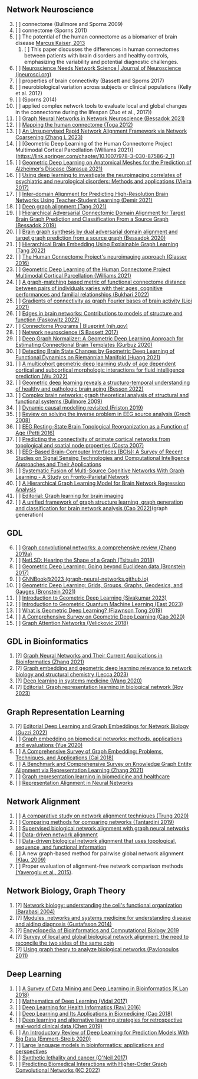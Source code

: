 ## Network Neuroscience
3. [ ] connectome (Bullmore and Sporns 2009)
4. [ ] connectome (Sporns 2011)
5. [ ] The potential of the human connectome as a biomarker of brain disease    [Marcus Kaiser, 2013](https://consensus.app/papers/connectome-biomarker-brain-disease-kaiser/d97da9fb76675a459cc3113578dca1f3/?utm_source=chatgpt)
	1. [ ] This paper discusses the differences in human connectomes between patients with brain disorders and healthy controls, emphasizing the variability and potential diagnostic challenges.
6. [ ] [Neuroscience Needs Network Science | Journal of Neuroscience (jneurosci.org)](https://www.jneurosci.org/content/43/34/5989)
7. [ ] properties of brain connectivity (Bassett and Sporns 2017)
8. [ ] neurobiological variation across subjects or clinical populations (Kelly et al. 2012)
9. [ ] (Sporns 2014)
10. [ ] applied complex network tools to evaluate local and global changes in the connectome during the lifespan (Zuo et al., 2017))
11. [ ] [Graph Neural Networks in Network Neuroscience (Bessadok 2021)](https://arxiv.org/abs/2106.03535) 
12. [ ] [Mapping the human connectome (Toga 2012)](https://www.ncbi.nlm.nih.gov/pmc/articles/PMC3555558/)
13. [ ] [An Unsupervised Rapid Network Alignment Framework via Network Coarsening (Zhang L 2023)](https://www.mdpi.com/2227-7390/11/3/573)
14. [ ] [Geometric Deep Learning of the Human Connectome Project Multimodal Cortical Parcellation (Williams 2021)](https://link.springer.com/chapter/10.1007/978-3-030-87586-2_11
15. [ ] [Geometric Deep Learning on Anatomical Meshes for the Prediction of Alzheimer’s Disease (Sarasua 2021)](https://ieeexplore.ieee.org/document/9433948)
16. [ ] [Using deep learning to investigate the neuroimaging correlates of psychiatric and neurological disorders: Methods and applications (Vieira 2017)](https://www.sciencedirect.com/science/article/pii/S0149763416305176)
17. [ ] [Inter-domain Alignment for Predicting High-Resolution Brain Networks Using Teacher-Student Learning (Demir 2021)](https://www.researchgate.net/publication/354812624_Inter-domain_Alignment_for_Predicting_High-Resolution_Brain_Networks_Using_Teacher-Student_Learning)
18. [ ] [Deep graph alignment (Tang 2021)](https://www.sciencedirect.com/science/article/pii/S0925231221013461?via%3Dihub)
19. [ ] [Hierarchical Adversarial Connectomic Domain Alignment for Target Brain Graph Prediction and Classification From a Source Graph (Bessadok 2019)](https://link.springer.com/chapter/10.1007/978-3-030-32281-6_11)
20. [ ] [Brain graph synthesis by dual adversarial domain alignment and target graph prediction from a source graph (Bessadok 2020)](https://www.sciencedirect.com/science/article/abs/pii/S1361841520302668?via%3Dihub)
21. [ ] [Hierarchical Brain Embedding Using Explainable Graph Learning (Tang 2022)](https://ieeexplore.ieee.org/document/9761543)
22. [ ] [The Human Connectome Project's neuroimaging approach (Glasser 2016)](https://www.ncbi.nlm.nih.gov/pmc/articles/PMC6172654/)
23. [ ] [Geometric Deep Learning of the Human Connectome Project Multimodal Cortical Parcellation (Williams 2021)](https://www.biorxiv.org/content/10.1101/2021.08.18.456790v1)
24. [ ] [A graph-matching based metric of functional connectome distance between pairs of individuals varies with their ages, cognitive performances and familial relationships (Bukhari 2022)](https://www.biorxiv.org/content/10.1101/2022.10.03.510660v1.full)
25. [ ] [Gradients of connectivity as graph Fourier bases of brain activity (Lioi 2021)](https://direct.mit.edu/netn/article/5/2/322/97544/Gradients-of-connectivity-as-graph-Fourier-bases)
26. [ ] [Edges in brain networks: Contributions to models of structure and function (Faskowitz 2022)](https://direct.mit.edu/netn/article/6/1/1/106931/Edges-in-brain-networks-Contributions-to-models-of)
27. [ ] [Connectome Programs | Blueprint (nih.gov)](https://neuroscienceblueprint.nih.gov/human-connectome/connectome-programs)
28. [ ] [Network neuroscience (S Bassett 2017)](https://www.nature.com/articles/nn.4502)
29. [ ] [Deep Graph Normalizer: A Geometric Deep Learning Approach for Estimating Connectional Brain Templates (Gurbuz 2020)](https://arxiv.org/abs/2012.14131)
30. [ ] [Detecting Brain State Changes by Geometric Deep Learning of Functional Dynamics on Riemannian Manifold (Huang 2021)](https://link.springer.com/chapter/10.1007/978-3-030-87234-2_51)
31. [ ] [A multicohort geometric deep learning study of age dependent cortical and subcortical morphologic interactions for fluid intelligence prediction (Wu 2022)](https://www.nature.com/articles/s41598-022-22313-x)
32. [ ] [Geometric deep learning reveals a structuro-temporal understanding of healthy and pathologic brain aging (Besson 2022)](https://www.frontiersin.org/articles/10.3389/fnagi.2022.895535/full)
33. [ ] [Complex brain networks: graph theoretical analysis of structural and functional systems (Bullmore 2009)](https://www.nature.com/articles/nrn2575)
34. [ ] [Dynamic causal modelling revisited (Friston 2019)](https://www.ncbi.nlm.nih.gov/pmc/articles/PMC6693530/)
35. [ ] [Review on solving the inverse problem in EEG source analysis (Grech 2008)](https://jneuroengrehab.biomedcentral.com/articles/10.1186/1743-0003-5-25)
36. [ ] [EEG Resting-State Brain Topological Reorganization as a Function of Age (Petti 2016)](https://www.ncbi.nlm.nih.gov/pmc/articles/PMC4783528/)
37. [ ] [Predicting the connectivity of primate cortical networks from topological and spatial node properties (Costa 2007)](https://www.ncbi.nlm.nih.gov/pmc/articles/PMC1831788/)
38. [ ] [EEG-Based Brain-Computer Interfaces (BCIs): A Survey of Recent Studies on Signal Sensing Technologies and Computational Intelligence Approaches and Their Applications](https://ieeexplore.ieee.org/document/9328561)
39. [ ] [Systematic Fusion of Multi-Source Cognitive Networks With Graph Learning - A Study on Fronto-Parietal Network](https://www.frontiersin.org/journals/neuroscience/articles/10.3389/fnins.2022.866734/full)
40. [ ] [A Hierarchical Graph Learning Model for Brain Network Regression Analysis](https://www.frontiersin.org/journals/neuroscience/articles/10.3389/fnins.2022.963082/full)
41. [ ] [Editorial: Graph learning for brain imaging](https://www.frontiersin.org/journals/neuroscience/articles/10.3389/fnins.2022.1001818/full)
42. [ ] [A unified framework of graph structure learning, graph generation and classification for brain network analysis (Cao 2022)](https://link.springer.com/article/10.1007/s10489-022-03891-9)(graph generation)



## GDL
6. [ ] [Graph convolutional networks: a comprehensive review (Zhang 2019a)](https://computationalsocialnetworks.springeropen.com/articles/10.1186/s40649-019-0069-y)
7. [ ] [NetLSD: Hearing the Shape of a Graph (Tsitsulin 2018)](https://arxiv.org/abs/1805.10712)
8. [ ] [Geometric Deep Learning: Going beyond Euclidean data (Bronstein 2017)](https://ieeexplore.ieee.org/document/7974879)
9. [ ] [GNNBook@2023 (graph-neural-networks.github.io)](https://graph-neural-networks.github.io/)
10. [ ] [Geometric Deep Learning: Grids, Groups, Graphs, Geodesics, and Gauges (Bronstein 2021)](https://arxiv.org/abs/2104.13478)
11. [ ] [Introduction to Geometric Deep Learning (Sivakumar 2023)](https://www.scaler.com/topics/geometric-deep-learning/)
12. [ ] [Introduction to Geometric Quantum Machine Learning (East 2023)](https://pennylane.ai/qml/demos/tutorial_geometric_qml/)
13. [ ] [What is Geometric Deep Learning? (Flawnson Tong 2019)](https://flawnsontong.medium.com/what-is-geometric-deep-learning-b2adb662d91d#::text=In%20traditional%20Deep%20Learning%2C%20dimensionality,number%20of%20features%20it%20has)
14. [ ] [A Comprehensive Survey on Geometric Deep Learning (Cao 2020)](https://ieeexplore.ieee.org/document/9003285)
16. [ ] [Graph Attention Networks (Velickovic 2018)](https://petar-v.com/GAT/)

## GDL in Bioinformatics
1. [?] [Graph Neural Networks and Their Current Applications in Bioinformatics (Zhang 2021)](https://www.frontiersin.org/journals/genetics/articles/10.3389/fgene.2021.690049/full)
2. [?] [Graph embedding and geometric deep learning relevance to network biology and structural chemistry (Lecca 2023)](https://www.frontiersin.org/articles/10.3389/frai.2023.1256352/full)
4. [?] [Deep learning in systems medicine (Wang 2020)](https://academic.oup.com/bib/article/22/2/1543/5983437)
5. [?] [Editorial: Graph representation learning in biological network (Roy 2023)](https://www.frontiersin.org/articles/10.3389/fbinf.2023.1222711/full) 


## Graph Representation Learning
  3. [?] [Editorial Deep Learning and Graph Embeddings for Network Biology (Guzzi 2022)](https://ieeexplore.ieee.org/document/9747965)
23. [ ] [Graph embedding on biomedical networks: methods, applications and evaluations (Yue 2020)](https://www.ncbi.nlm.nih.gov/pmc/articles/PMC7703771/)
24. [ ] [A Comprehensive Survey of Graph Embedding: Problems, Techniques, and Applications (Cai 2018)](https://ieeexplore.ieee.org/document/8294302)
25. [ ] [A Benchmark and Comprehensive Survey on Knowledge Graph Entity Alignment via Representation Learning (Zhang 2021)](https://arxiv.org/abs/2103.15059)
26. [ ] [Graph representation learning in biomedicine and healthcare](https://www.nature.com/articles/s41551-022-00942-x)
27. [ ] [Representation Alignment in Neural Networks](https://openreview.net/pdf?id=fLIWMnZ9ij)


## Network Alignment
1. [ ] [A comparative study on network alignment techniques (Trung 2020)](https://www.sciencedirect.com/science/article/pii/S0957417419305937)
2. [ ] [Comparing methods for comparing networks (Tantardini 2019)](https://www.nature.com/articles/s41598-019-53708-y)
3. [ ] [Supervised biological network alignment with graph neural networks](https://www.ncbi.nlm.nih.gov/pmc/articles/PMC10311300/)
4. [ ] [Data-driven network alignment](https://journals.plos.org/plosone/article?id=10.1371/journal.pone.0234978)
5. [ ] [Data-driven biological network alignment that uses topological, sequence, and functional information](https://bmcbioinformatics.biomedcentral.com/articles/10.1186/s12859-021-03971-6)
6. [ ] A new graph-based method for pairwise global network alignment [(Klau, 2009)](https://consensus.app/papers/graphbased-method-pairwise-network-alignment-klau/c84652c53f3a57cf8f5c77baecae0e15/?utm_source=chatgpt)
2. [ ] Proper evaluation of alignment-free network comparison methods [(Yaveroglu et al., 2015)](https://consensus.app/papers/proper-evaluation-alignmentfree-network-comparison-yaveroglu/65c41a674ff7554f82b7bc21b0b0b667/?utm_source=chatgpt).


## Network Biology, Graph Theory
1. [?] [Network biology: understanding the cell's functional organization (Barabasi 2004)](https://www.nature.com/articles/nrg1272)
2. [?] [Modules, networks and systems medicine for understanding disease and aiding diagnosis (Gustafsson 2014)](https://genomemedicine.biomedcentral.com/articles/10.1186/s13073-014-0082-6)
3. [?] [Encyclopedia of Bioinformatics and Computational Biology 2019](https://dblp.org/db/reference/bioinf/ebcb2019-2.html)
4. [?] [Survey of local and global biological network alignment: the need to reconcile the two sides of the same coin](https://academic.oup.com/bib/article/19/3/472/2843629)  
5. [?] [Using graph theory to analyze biological networks (Pavlopoulos 2011)](http://www.biodatamining.org/content/4/1/10)

## Deep Learning
1. [ ] [A Survey of Data Mining and Deep Learning in Bioinformatics (K Lan 2018)](https://www.researchgate.net/publication/325894624_A_Survey_of_Data_Mining_and_Deep_Learning_in_Bioinformatics)
2. [ ] [Mathematics of Deep Learning (Vidal 2017)](https://arxiv.org/abs/1712.04741)
3. [ ] [Deep Learning for Health Informatics (Ravì 2016)](https://www.researchgate.net/publication/312118124_Deep_Learning_for_Health_Informatics)
4. [ ] [Deep Learning and Its Applications in Biomedicine (Cao 2018)](https://www.ncbi.nlm.nih.gov/pmc/articles/PMC6000200/)
6. [ ] [Deep learning and alternative learning strategies for retrospective real-world clinical data (Chen 2019)](https://www.nature.com/articles/s41746-019-0122-0)
7. [ ] [An Introductory Review of Deep Learning for Prediction Models With Big Data (Emmert-Streib 2020)](https://www.frontiersin.org/articles/10.3389/frai.2020.00004/full)
8. [ ] [Large language models in bioinformatics: applications and perspectives](https://arxiv.org/abs/2401.04155)
9. [ ] [Synthetic lethality and cancer (O'Neil 2017)](https://www.nature.com/articles/nrg.2017.47) 
10. [ ] [Predicting Biomedical Interactions with Higher-Order Graph Convolutional Networks (KC 2022)](https://www.ncbi.nlm.nih.gov/pmc/articles/PMC8518029/)





